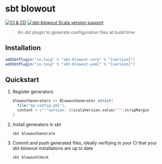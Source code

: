 # sbt blowout

[![CI & CD](https://github.com/taig/sbt-blowout/actions/workflows/main.yml/badge.svg)](https://github.com/taig/sbt-blowout/actions/workflows/main.yml)
[![sbt-blowout Scala version support](https://index.scala-lang.org/taig/sbt-blowout/sbt-blowout-core/latest-by-scala-version.svg)](https://index.scala-lang.org/taig/sbt-blowout/sbt-blowout-core)

> An sbt plugin to generate configuration files at build time

## Installation

```scala
addSbtPlugin("io.taig" % "sbt-blowout-core" % "[version]")
addSbtPlugin("io.taig" % "sbt-blowout-yaml" % "[version]")
```

## Quickstart

1. Register generators

   ```scala
   blowoutGenerators += BlowoutGenerator.strict(
     file("my-config.yml"),
     content = s"""version: ${scalaVersion.value}""".stripMargin
   )
   ```

2. Install generators in sbt

   ```shell
   sbt blowoutGenerate
   ```

3. Commit and push generated files, ideally verifying in your CI that your sbt-blowout installations are up to date

   ```shell
   sbt blowoutCheck
   ```